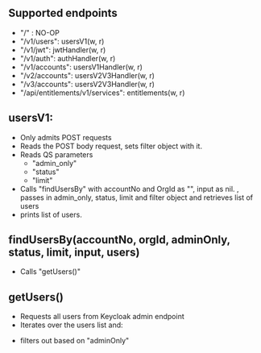 ## Supported endpoints

- "/" : NO-OP  
- "/v1/users": usersV1(w, r)
- "/v1/jwt": jwtHandler(w, r)
- "/v1/auth": authHandler(w, r)
- "/v1/accounts": usersV1Handler(w, r)
- "/v2/accounts": usersV2V3Handler(w, r)
- "/v3/accounts": usersV2V3Handler(w, r)
- "/api/entitlements/v1/services": entitlements(w, r)


## usersV1:

 - Only admits POST requests
 - Reads the POST body request, sets filter object with it. 
 - Reads QS parameters
    - "admin_only"
    - "status"
    - "limit"
 - Calls "findUsersBy" with accountNo and OrgId as "", input as nil. , passes in admin_only, status, limit and filter object and retrieves list of users
 - prints list of users.

 ## findUsersBy(accountNo, orgId, adminOnly, status, limit, input, users)

- Calls "getUsers()"

## getUsers()

- Requests all users from Keycloak admin endpoint
- Iterates over the users list and:
 + filters out based on "adminOnly" 

